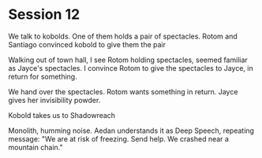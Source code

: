 # Session 12
We talk to kobolds. One of them holds a pair of spectacles. Rotom and Santiago convinced kobold to give them the pair

Walking out of town hall, I see Rotom holding spectacles, seemed familiar as Jayce's spectacles. I convince Rotom to give the spectacles to Jayce, in return for something.

We hand over the spectacles. Rotom wants something in return. Jayce gives her invisibility powder.

Kobold takes us to Shadowreach

Monolith, humming noise. Aedan understands it as Deep Speech, repeating message:
"We are at risk of freezing. Send help. We crashed near a mountain chain."